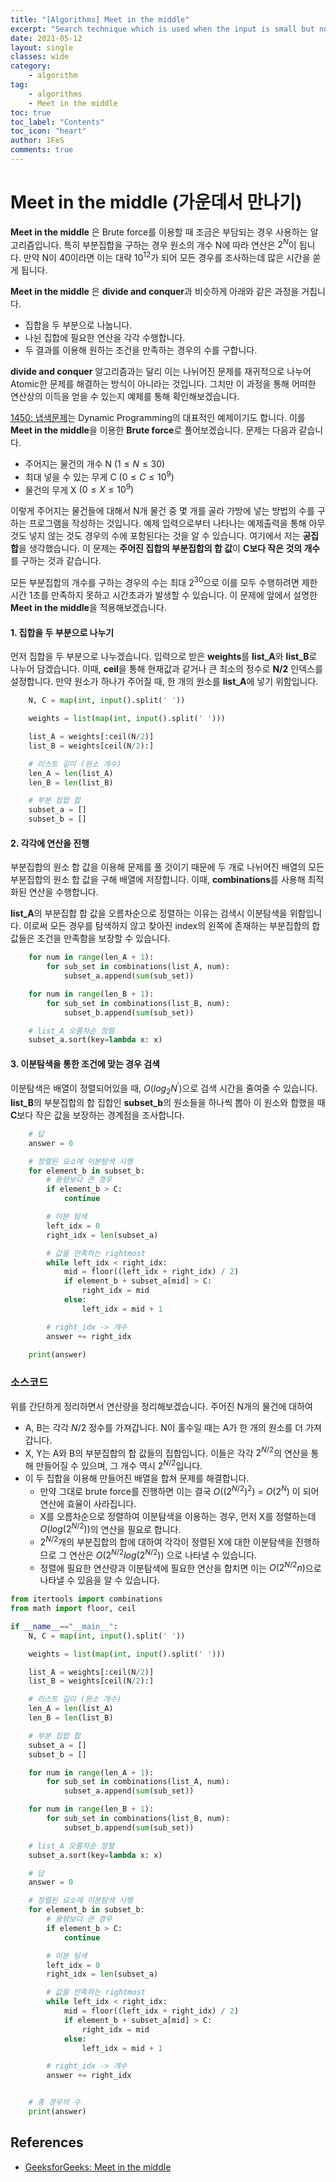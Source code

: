 ```yaml
---
title: "[Algorithms] Meet in the middle"
excerpt: "Search technique which is used when the input is small but not as small that brute force can be used"
date: 2021-05-12
layout: single
classes: wide
category:
    - algorithm
tag:
    - algorithms
    - Meet in the middle
toc: true
toc_label: "Contents"
toc_icon: "heart"
author: 1FeS
comments: true
---
```


# Meet in the middle (가운데서 만나기)

**Meet in the middle** 은 Brute force를 이용할 때 조금은 부담되는 경우 사용하는 알고리즘입니다. 특히 부분집합을 구하는 경우 원소의 개수 N에 따라 연산은 $2^{N}$이 됩니다. 만약 N이 40이라면 이는 대략 $10^{12}$가 되어 모든 경우를 조사하는데 많은 시간을 쏟게 됩니다.  
  
**Meet in the middle** 은 **divide and conquer**과 비슷하게 아래와 같은 과정을 거칩니다. 
- 집합을 두 부분으로 나눕니다. 
- 나뉜 집합에 필요한 연산을 각각 수행합니다.
- 두 결과를 이용해 원하는 조건을 만족하는 경우의 수를 구합니다.  
  
**divide and conquer** 알고리즘과는 달리 이는 나뉘어진 문제를 재귀적으로 나누어 Atomic한 문제를 해결하는 방식이 아니라는 것입니다. 그치만 이 과정을 통해 어떠한 연산상의 이득을 얻을 수 있는지 예제를 통해 확인해보겠습니다.  
  
[1450: 냅색문제](https://www.acmicpc.net/problem/1450)는 Dynamic Programming의 대표적인 예제이기도 합니다. 이를 **Meet in the middle**을 이용한 **Brute force**로 풀어보겠습니다. 문제는 다음과 같습니다.

- 주어지는 물건의 개수 N $(1 \le N \le 30)$
- 최대 넣을 수 있는 무게 C $(0 \le C \le 10^{9})$
- 물건의 무게 X $(0 \le X \le 10^{9})$

이렇게 주어지는 물건들에 대해서 N개 물건 중 몇 개를 골라 가방에 넣는 방법의 수를 구하는 프로그램을 작성하는 것입니다. 예제 입력으로부터 나타나는 예제출력을 통해 아무것도 넣지 않는 것도 경우의 수에 포함된다는 것을 알 수 있습니다. 여기에서 저는 **공집합**을 생각했습니다. 이 문제는 **주어진 집합의 부분집합의 합 값**이 **C보다 작은 것의 개수**를 구하는 것과 같습니다.  
  
모든 부분집합의 개수를 구하는 경우의 수는 최대 $2^{30}$으로 이를 모두 수행하려면 제한시간 1초를 만족하지 못하고 시간초과가 발생할 수 있습니다. 이 문제에 앞에서 설명한 **Meet in the middle**을 적용해보겠습니다.

#### 1. 집합을 두 부분으로 나누기

먼저 집합을 두 부분으로 나누겠습니다. 입력으로 받은 **weights**를 **list_A**와 **list_B**로 나누어 담겠습니다. 이때, **ceil**을 통해 현재값과 같거나 큰 최소의 정수로 **N/2** 인덱스를 설정합니다. 만약 원소가 하나가 주어질 때, 한 개의 원소를 **list_A**에 넣기 위함입니다.

```python
    N, C = map(int, input().split(' '))

    weights = list(map(int, input().split(' ')))

    list_A = weights[:ceil(N/2)]
    list_B = weights[ceil(N/2):]

    # 리스트 길이 (원소 개수)
    len_A = len(list_A)
    len_B = len(list_B)

    # 부분 집합 합
    subset_a = []
    subset_b = []
```

#### 2. 각각에 연산을 진행

부분집합의 원소 합 값을 이용해 문제를 풀 것이기 때문에 두 개로 나뉘어진 배열의 모든 부분집합의 원소 합 값을 구해 배열에 저장합니다. 이때, **combinations**를 사용해 최적화된 연산을 수행합니다.  
  
**list_A**의 부분집합 합 값을 오름차순으로 정렬하는 이유는 검색시 이분탐색을 위함입니다. 이로써 모든 경우를 탐색하지 않고 찾아진 index의 왼쪽에 존재하는 부분집합의 합 값들은 조건을 만족함을 보장할 수 있습니다.
  
```python
    for num in range(len_A + 1):
        for sub_set in combinations(list_A, num):
            subset_a.append(sum(sub_set))

    for num in range(len_B + 1):
        for sub_set in combinations(list_B, num):
            subset_b.append(sum(sub_set))

    # list_A 오름차순 정렬
    subset_a.sort(key=lambda x: x)
```

#### 3. 이분탐색을 통한 조건에 맞는 경우 검색

이분탐색은 배열이 정렬되어있을 때, $O(log_2{N^{\prime}})$으로 검색 시간을 줄여줄 수 있습니다. **list_B**의 부분집합의 합 집합인 **subset_b**의 원소들을 하나씩 뽑아 이 원소와 합했을 때 **C**보다 작은 값을 보장하는 경계점을 조사합니다.  
  
```python
    # 답
    answer = 0

    # 정렬된 요소에 이분탐색 시행
    for element_b in subset_b:
        # 용량보다 큰 경우
        if element_b > C:
            continue

        # 이분 탐색
        left_idx = 0
        right_idx = len(subset_a)

        # 값을 만족하는 rightmost
        while left_idx < right_idx:
            mid = floor((left_idx + right_idx) / 2)
            if element_b + subset_a[mid] > C:
                right_idx = mid
            else:
                left_idx = mid + 1

        # right_idx -> 개수
        answer += right_idx
    
    print(answer)
```

### 소스코드

위를 간단하게 정리하면서 연산량을 정리해보겠습니다. 주어진 N개의 물건에 대하여

- A, B는 각각 $N / 2$ 정수를 가져갑니다. N이 홀수일 때는 A가 한 개의 원소를 더 가져갑니다.
- X, Y는 A와 B의 부분집합의 합 값들의 집합입니다. 이들은 각각 $2^{N/2}$의 연산을 통해 만들어질 수 있으며, 그 개수 역시 $2^{N/2}$입니다.
- 이 두 집합을 이용해 만들어진 배열을 합쳐 문제를 해결합니다.
    - 만약 그대로 brute force를 진행하면 이는 결국 $O((2^{N/2})^2)$ = $O(2^{N})$ 이 되어 연산에 효율이 사라집니다.
    - X를 오름차순으로 정렬하여 이분탐색을 이용하는 경우, 먼저 X를 정렬하는데 $O( log(2^{N/2}) )$의 연산을 필요로 합니다. 
    - $2^{N/2}$개의 부분집합의 합에 대하여 각각이 정렬된 X에 대한 이분탐색을 진행하므로 그 연산은 $O(2^{N/2}log(2^{N/2}))$ 으로 나타낼 수 있습니다.
    - 정렬에 필요한 연산량과 이분탐색에 필요한 연산을 합치면 이는 $O(2^{N/2}n)$으로 나타낼 수 있음을 알 수 있습니다. 

```python
from itertools import combinations
from math import floor, ceil

if __name__=="__main__":
    N, C = map(int, input().split(' '))

    weights = list(map(int, input().split(' ')))

    list_A = weights[:ceil(N/2)]
    list_B = weights[ceil(N/2):]

    # 리스트 길이 (원소 개수)
    len_A = len(list_A)
    len_B = len(list_B)

    # 부분 집합 합
    subset_a = []
    subset_b = []

    for num in range(len_A + 1):
        for sub_set in combinations(list_A, num):
            subset_a.append(sum(sub_set))

    for num in range(len_B + 1):
        for sub_set in combinations(list_B, num):
            subset_b.append(sum(sub_set))

    # list_A 오름차순 정렬
    subset_a.sort(key=lambda x: x)

    # 답
    answer = 0

    # 정렬된 요소에 이분탐색 시행
    for element_b in subset_b:
        # 용량보다 큰 경우
        if element_b > C:
            continue

        # 이분 탐색
        left_idx = 0
        right_idx = len(subset_a)

        # 값을 만족하는 rightmost
        while left_idx < right_idx:
            mid = floor((left_idx + right_idx) / 2)
            if element_b + subset_a[mid] > C:
                right_idx = mid
            else:
                left_idx = mid + 1

        # right_idx -> 개수
        answer += right_idx


    # 총 경우의 수
    print(answer)
```

## References
- [GeeksforGeeks: Meet in the middle](https://www.geeksforgeeks.org/meet-in-the-middle/)